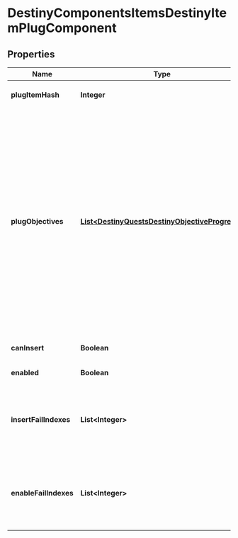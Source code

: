 
# DestinyComponentsItemsDestinyItemPlugComponent

## Properties
Name | Type | Description | Notes
------------ | ------------- | ------------- | -------------
**plugItemHash** | **Integer** | The hash identifier of the DestinyInventoryItemDefinition that represents this plug. |  [optional]
**plugObjectives** | [**List&lt;DestinyQuestsDestinyObjectiveProgress&gt;**](DestinyQuestsDestinyObjectiveProgress.md) | Sometimes, Plugs may have objectives: these are often used for flavor and display purposes, but they can be used for any arbitrary purpose (both fortunately and unfortunately). Recently (with Season 2) they were expanded in use to be used as the \&quot;gating\&quot; for whether the plug can be inserted at all. For instance, a Plug might be tracking the number of PVP kills you have made. It will use the parent item&#39;s data about that tracking status to determine what to show, and will generally show it using the DestinyObjectiveDefinition&#39;s progressDescription property. Refer to the plug&#39;s itemHash and objective property for more information if you would like to display even more data. |  [optional]
**canInsert** | **Boolean** | If true, this plug has met all of its insertion requirements. Big if true. |  [optional]
**enabled** | **Boolean** | If true, this plug will provide its benefits while inserted. |  [optional]
**insertFailIndexes** | **List&lt;Integer&gt;** | If the plug cannot be inserted for some reason, this will have the indexes into the plug item definition&#39;s plug.insertionRules property, so you can show the reasons why it can&#39;t be inserted.  This list will be empty if the plug can be inserted. |  [optional]
**enableFailIndexes** | **List&lt;Integer&gt;** | If a plug is not enabled, this will be populated with indexes into the plug item definition&#39;s plug.enabledRules property, so that you can show the reasons why it is not enabled.  This list will be empty if the plug is enabled. |  [optional]



